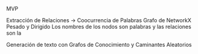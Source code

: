 

MVP

Extracción de Relaciones -> Coocurrencia de Palabras
Grafo de NetworkX
Pesado y Dirigido
Los nombres de los nodos son palabras 
y las relaciones son la 


Generación de texto con Grafos de Conocimiento y Caminantes Aleatorios